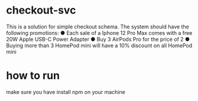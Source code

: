 # checkout-svc
This is a solution for simple checkout schema.
The system should have the following promotions:
● Each sale of a Iphone 12 Pro Max comes with a free 20W Apple USB-C Power Adapter
● Buy 3 AirPods Pro for the price of 2
● Buying more than 3 HomePod mini will have a 10% discount on all HomePod mini

# how to run
make sure you have install npm on your machine
